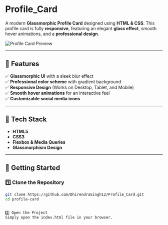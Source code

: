 # Profile_Card

A modern **Glassmorphic Profile Card** designed using **HTML & CSS**. This profile card is fully **responsive**, featuring an elegant **glass effect**, smooth hover animations, and a **professional design**.

![Profile Card Preview]([https://your-image-url.com](https://github.com/DhirendraSingh12/Profile_Card/issues/1)) 

---

## 🎨 Features
✅ **Glassmorphic UI** with a sleek blur effect  
✅ **Professional color scheme** with gradient background  
✅ **Responsive Design** (Works on Desktop, Tablet, and Mobile)  
✅ **Smooth hover animations** for an interactive feel  
✅ **Customizable social media icons**  

---

## 📂 Tech Stack
- **HTML5**
- **CSS3**
- **Flexbox & Media Queries**
- **Glassmorphism Design**

---

## 📌 Getting Started

### 1️⃣ Clone the Repository
```bash
git clone https://github.com/DhirendraSingh12/Profile_Card.git
cd profile-card


2️⃣ Open the Project
Simply open the index.html file in your browser.
